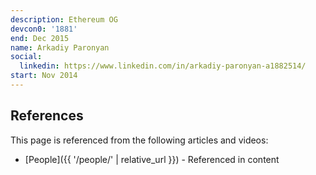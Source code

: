 ```yaml
---
description: Ethereum OG
devcon0: '1881'
end: Dec 2015
name: Arkadiy Paronyan
social:
  linkedin: https://www.linkedin.com/in/arkadiy-paronyan-a1882514/
start: Nov 2014
---
```


## References

This page is referenced from the following articles and videos:

- [People]({{ '/people/' | relative_url }}) - Referenced in content